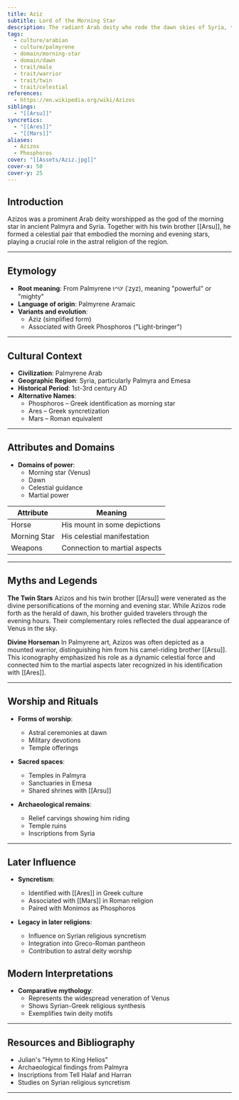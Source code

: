 ```yaml
---
title: Aziz
subtitle: Lord of the Morning Star
description: The radiant Arab deity who rode the dawn skies of Syria, twin guardian of celestial light
tags:
  - culture/arabian
  - culture/palmyrene
  - domain/morning-star
  - domain/dawn
  - trait/male
  - trait/warrior
  - trait/twin
  - trait/celestial
references:
  - https://en.wikipedia.org/wiki/Azizos
siblings:
  - "[[Arsu]]"
syncretics:
  - "[[Ares]]"
  - "[[Mars]]"
aliases:
  - Azizos
  - Phosphoros
cover: "[[Assets/Aziz.jpg]]"
cover-x: 50
cover-y: 25
---
```

##  Introduction
Azizos was a prominent Arab deity worshipped as the god of the morning star in ancient Palmyra and Syria. Together with his twin brother [[Arsu]], he formed a celestial pair that embodied the morning and evening stars, playing a crucial role in the astral religion of the region.

---

## Etymology

- **Root meaning**: From Palmyrene 𐡰𐡦𐡩𐡦 (ʿzyz), meaning "powerful" or "mighty"
- **Language of origin**: Palmyrene Aramaic
- **Variants and evolution**: 
  - Aziz (simplified form)
  - Associated with Greek Phosphoros ("Light-bringer")

---

##  Cultural Context

- **Civilization**: Palmyrene Arab
- **Geographic Region**: Syria, particularly Palmyra and Emesa
- **Historical Period**: 1st-3rd century AD
- **Alternative Names**:
  - Phosphoros – Greek identification as morning star
  - Ares – Greek syncretization
  - Mars – Roman equivalent

---

## Attributes and Domains

- **Domains of power**: 
  - Morning star (Venus)
  - Dawn
  - Celestial guidance
  - Martial power

| Attribute    | Meaning                              |
|--------------|---------------------------------------|
| Horse        | His mount in some depictions          |
| Morning Star | His celestial manifestation           |
| Weapons      | Connection to martial aspects         |

---

## Myths and Legends

**The Twin Stars**
Azizos and his twin brother [[Arsu]] were venerated as the divine personifications of the morning and evening star. While Azizos rode forth as the herald of dawn, his brother guided travelers through the evening hours. Their complementary roles reflected the dual appearance of Venus in the sky.

**Divine Horseman**
In Palmyrene art, Azizos was often depicted as a mounted warrior, distinguishing him from his camel-riding brother [[Arsu]]. This iconography emphasized his role as a dynamic celestial force and connected him to the martial aspects later recognized in his identification with [[Ares]].

---

## Worship and Rituals

- **Forms of worship**: 
  - Astral ceremonies at dawn
  - Military devotions
  - Temple offerings

- **Sacred spaces**: 
  - Temples in Palmyra
  - Sanctuaries in Emesa
  - Shared shrines with [[Arsu]]

- **Archaeological remains**: 
  - Relief carvings showing him riding
  - Temple ruins
  - Inscriptions from Syria

---

## Later Influence

- **Syncretism**: 
  - Identified with [[Ares]] in Greek culture
  - Associated with [[Mars]] in Roman religion
  - Paired with Monimos as Phosphoros

- **Legacy in later religions**:
  - Influence on Syrian religious syncretism
  - Integration into Greco-Roman pantheon
  - Contribution to astral deity worship

## Modern Interpretations

- **Comparative mythology**: 
  - Represents the widespread veneration of Venus
  - Shows Syrian-Greek religious synthesis
  - Exemplifies twin deity motifs

---

## Resources and Bibliography

- Julian's "Hymn to King Helios"
- Archaeological findings from Palmyra
- Inscriptions from Tell Halaf and Harran
- Studies on Syrian religious syncretism

---